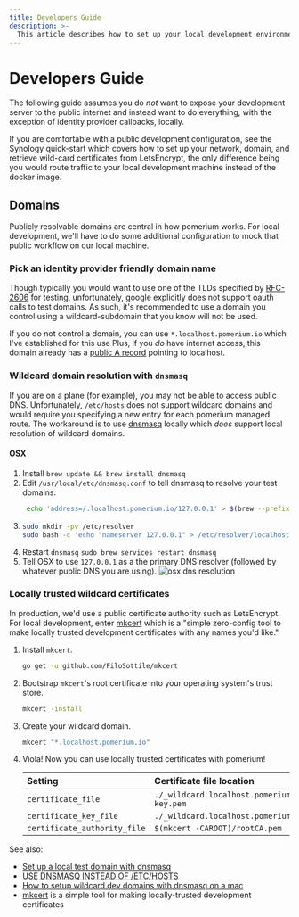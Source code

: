 ```yaml
---
title: Developers Guide
description: >-
  This article describes how to set up your local development environment to get hacking with pomerium.
---
```


# Developers Guide

The following guide assumes you do _not_ want to expose your development server to the public internet and instead want to do everything, with the exception of identity provider callbacks, locally. 

If you are comfortable with a public development configuration, see the Synology quick-start which covers how to set up your network, domain, and retrieve wild-card certificates from LetsEncrypt, the only difference being you would route traffic to your local development machine instead of the docker image.

## Domains

Publicly resolvable domains are central in how pomerium works. For local development, we'll have to do some additional configuration to mock that public workflow on our local machine.  

### Pick an identity provider friendly domain name

Though typically you would want to  use one of the TLDs specified by [RFC-2606](http://tools.ietf.org/html/rfc2606) for testing, unfortunately, google explicitly does not support oauth calls to test domains. As such, it's recommended to use a domain you control using a wildcard-subdomain that you know will not be used. 

If you do not control a domain, you can use `*.localhost.pomerium.io` which I've established for this use Plus, if you *do* have internet access, this domain already has a [public A record](https://en.wikipedia.org/wiki/List_of_DNS_record_types) pointing to localhost. 

### Wildcard domain resolution with `dnsmasq`

If you are on a plane (for example), you may not be able to access public DNS. Unfortunately, `/etc/hosts` does not support wildcard domains and would require you specifying a new entry for each pomerium managed route. The workaround is to use [dnsmasq](https://en.wikipedia.org/wiki/Dnsmasq) locally which *does* support local resolution of wildcard domains.  

#### OSX 

1. Install `brew update && brew install dnsmasq`
2. Edit `/usr/local/etc/dnsmasq.conf` to tell dnsmasq to resolve your test domains.
   ```bash
    echo 'address=/.localhost.pomerium.io/127.0.0.1' > $(brew --prefix)/etc/dnsmasq.conf
   ```
3. 
    ```bash
    sudo mkdir -pv /etc/resolver
    sudo bash -c 'echo "nameserver 127.0.0.1" > /etc/resolver/localhost.pomerium.io'

    ```
4. Restart `dnsmasq` `sudo brew services restart dnsmasq`
5. Tell  OSX to use `127.0.0.1` as a the primary DNS resolver (followed by whatever public DNS you are using).
    ![osx dns resolution](./local-development/local-development-osx-dns.png)


### Locally trusted wildcard certificates

In production, we'd use a public certificate authority such as LetsEncrypt. For local development, enter [mkcert](https://mkcert.dev/) which is a "simple zero-config tool to make locally trusted development certificates with any names you'd like."

1. Install `mkcert`. 
    ```bash 
    go get -u github.com/FiloSottile/mkcert
    ```
    
2. Bootstrap `mkcert`'s root certificate into your operating system's trust store.
    ```bash
    mkcert -install
    ```
    
3. Create your wildcard domain. 
    ```bash
    mkcert "*.localhost.pomerium.io"
    ```
    
4. Viola! Now you can use locally trusted certificates with pomerium!

    | Setting                      | Certificate file location                   |
    | :--------------------------- | :------------------------------------------ |
    | `certificate_file`           | `./_wildcard.localhost.pomerium.io-key.pem` |
    | `certificate_key_file`       | `./_wildcard.localhost.pomerium.io.pem`     |
    | `certificate_authority_file` | `$(mkcert -CAROOT)/rootCA.pem`              |

    


See also:
- [Set up a local test domain with dnsmasq](https://github.com/aviddiviner/til/blob/master/devops/set-up-a-local-test-domain-with-dnsmasq.md)
- [USE DNSMASQ INSTEAD OF /ETC/HOSTS](https://www.stevenrombauts.be/2018/01/use-dnsmasq-instead-of-etc-hosts/)
- [How to setup wildcard dev domains with dnsmasq on a mac](https://hedichaibi.com/how-to-setup-wildcard-dev-domains-with-dnsmasq-on-a-mac/)
- [mkcert](https://github.com/FiloSottile/mkcert) is a simple tool for making locally-trusted development certificates

